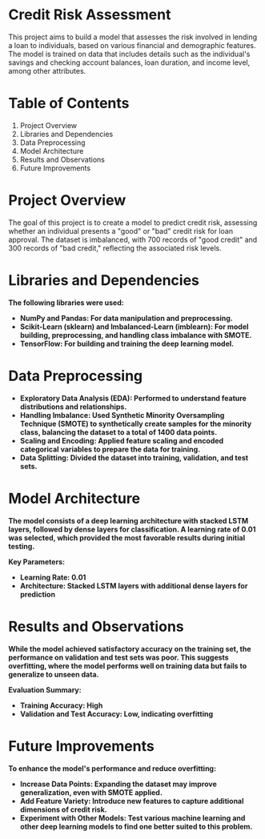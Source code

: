 # Credit Risk Assessment
This project aims to build a model that assesses the risk involved in lending a loan to individuals, based on various financial and demographic features. The model is trained on data that includes details such as the individual's savings and checking account balances, loan duration, and income level, among other attributes.

# Table of Contents
1. Project Overview
2. Libraries and Dependencies
3. Data Preprocessing
4. Model Architecture
5. Results and Observations
6. Future Improvements

# Project Overview
The goal of this project is to create a model to predict credit risk, assessing whether an individual presents a "good" or "bad" credit risk for loan approval. The dataset is imbalanced, with 700 records of "good credit" and 300 records of "bad credit," reflecting the associated risk levels.<b/>

# Libraries and Dependencies
The following libraries were used:

 * NumPy and Pandas: For data manipulation and preprocessing.
 * Scikit-Learn (sklearn) and Imbalanced-Learn (imblearn): For model building, preprocessing, and handling class imbalance with SMOTE.
 * TensorFlow: For building and training the deep learning model.

# Data Preprocessing
 * Exploratory Data Analysis (EDA): Performed to understand feature distributions and relationships.
 * Handling Imbalance: Used Synthetic Minority Oversampling Technique (SMOTE) to synthetically create samples for the minority class, balancing the dataset to a total of 1400 data points.
 * Scaling and Encoding: Applied feature scaling and encoded categorical variables to prepare the data for training.
 * Data Splitting: Divided the dataset into training, validation, and test sets.

# Model Architecture
The model consists of a deep learning architecture with stacked LSTM layers, followed by dense layers for classification. A learning rate of 0.01 was selected, which provided the most favorable results during initial testing.

Key Parameters:
 * Learning Rate: 0.01
 * Architecture: Stacked LSTM layers with additional dense layers for prediction

# Results and Observations
While the model achieved satisfactory accuracy on the training set, the performance on validation and test sets was poor. This suggests overfitting, where the model performs well on training data but fails to generalize to unseen data.

Evaluation Summary:
 * Training Accuracy: High
 * Validation and Test Accuracy: Low, indicating overfitting


# Future Improvements
To enhance the model's performance and reduce overfitting:

 * Increase Data Points: Expanding the dataset may improve generalization, even with SMOTE applied.
 * Add Feature Variety: Introduce new features to capture additional dimensions of credit risk.
 * Experiment with Other Models: Test various machine learning and other deep learning models to find one better suited to this problem.
